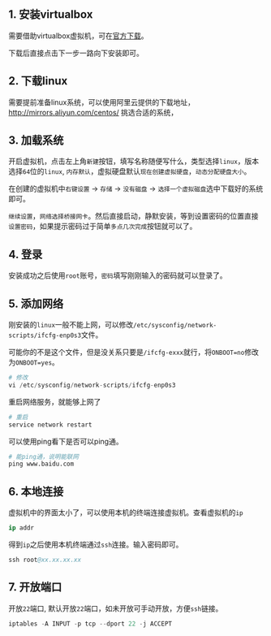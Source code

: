 ## 1. 安装virtualbox

需要借助virtualbox虚拟机，可在[官方下载](https://www.virtualbox.org/)。

下载后直接点击下一步一路向下安装即可。

## 2. 下载linux

需要提前准备linux系统，可以使用阿里云提供的下载地址，http://mirrors.aliyun.com/centos/ 挑选合适的系统，

## 3. 加载系统

开启虚拟机，点击左上角```新建```按钮，填写名称随便写什么，类型选择```linux```，版本选择```64```位的```linux```, ```内存默认```，虚拟硬盘默认```现在创建虚拟硬盘```，```动态分配硬盘大小```。

在创建的虚拟机中```右键设置``` -> ```存储``` -> ```没有磁盘``` -> ```选择一个虚拟磁盘```选中下载好的系统即可。

```继续设置```，```网络选择桥接网卡```。然后直接启动，静默安装，等到设置密码的位置直接```设置密码```，如果提示密码过于简单```多点几次完成```按钮就可以了。

## 4. 登录

安装成功之后使用```root```账号，```密码```填写刚刚输入的密码就可以登录了。

## 5. 添加网络

刚安装的```linux```一般不能上网，可以修改```/etc/sysconfig/network-scripts/ifcfg-enp0s3```文件。

可能你的不是这个文件，但是没关系只要是```/ifcfg-exxx```就行，将```ONBOOT=no```修改为```ONBOOT=yes```。

```s
# 修改
vi /etc/sysconfig/network-scripts/ifcfg-enp0s3
```

重启网络服务，就能够上网了

```s
# 重启
service network restart
```

可以使用ping看下是否可以ping通。

```s
# 能ping通，说明能联网
ping www.baidu.com 
```

## 6. 本地连接

虚拟机中的界面太小了，可以使用本机的终端连接虚拟机。查看虚拟机的```ip```

```s
ip addr
```

得到```ip```之后使用本机终端通过```ssh```连接。输入密码即可。

```s
ssh root@xx.xx.xx.xx
```

## 7. 开放端口

开放```22```端口, 默认开放```22```端口，如未开放可手动开放，方便```ssh```链接。

```s
iptables -A INPUT -p tcp --dport 22 -j ACCEPT
```
